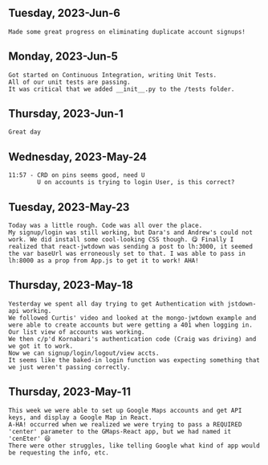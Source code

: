 ## Tuesday, 2023-Jun-6
    Made some great progress on eliminating duplicate account signups!
## Monday, 2023-Jun-5
    Got started on Continuous Integration, writing Unit Tests.
    All of our unit tests are passing.
    It was critical that we added __init__.py to the /tests folder.

## Thursday, 2023-Jun-1
    Great day
## Wednesday, 2023-May-24
    11:57 - CRD on pins seems good, need U
            U on accounts is trying to login User, is this correct?

## Tuesday, 2023-May-23
    Today was a little rough. Code was all over the place.
    My signup/login was still working, but Dara's and Andrew's could not work. We did install some cool-looking CSS though. 😋 Finally I realized that react-jwtdown was sending a post to lh:3000, it seemed the var baseUrl was erroneously set to that. I was able to pass in lh:8000 as a prop from App.js to get it to work! AHA!

## Thursday, 2023-May-18
    Yesterday we spent all day trying to get Authentication with jstdown-api working.
    We followed Curtis' video and looked at the mongo-jwtdown example and were able to create accounts but were getting a 401 when logging in. Our list view of accounts was working.
    We then c/p'd Kornabari's authentication code (Craig was driving) and we got it to work.
    Now we can signup/login/logout/view accts.
    It seems like the baked-in login function was expecting something that we just weren't passing correctly.


## Thursday, 2023-May-11
    This week we were able to set up Google Maps accounts and get API keys, and display a Google Map in React.
    A-HA! occurred when we realized we were trying to pass a REQUIRED 'center' parameter to the GMaps-React app, but we had named it 'cenEter' 😆
    There were other struggles, like telling Google what kind of app would be requesting the info, etc.
